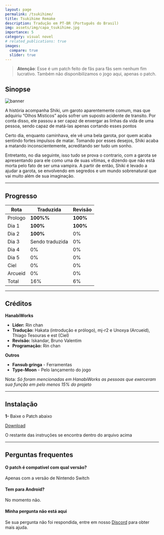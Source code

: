 ```yaml
---
layout: page
permalink: /tsukihime/
title: Tsukihime Remake
description: Tradução em PT-BR (Português do Brasil)
img: assets/img/capa_tsukihime.jpg
importance: 5
category: visual novel
# related_publications: true
images:
  compare: true
  slider: true
---
```


> **Atenção**: Esse é um patch feito de fãs para fãs sem nenhum fim lucrativo. Também não disponibilizamos o jogo aqui, apenas o patch.

## Sinopse

![banner](https://s2.vndb.org/cv/41/48041.jpg)


A história acompanha Shiki, um garoto aparentemente comum, mas que adquiriu “Olhos Místicos” após sofrer um suposto acidente de transito. Por conta disso, ele passou a ser capaz de enxergar as linhas da vida de uma pessoa, sendo capaz de matá-las apenas cortando esses pontos

Certo dia, enquanto caminhava, ele vê uma bela garota, por quem acaba sentindo fortes impulsos de matar. Tomando por esses desejos, Shiki acaba a matando inconscientemente, acreditando ser tudo um sonho.

Entretanto, no dia seguinte, isso tudo se prova o contrario, com a garota se apresentando para ele como uma de suas vítimas, e dizendo que não está morta pelo fato de ser uma vampira. A partir de então, Shiki é levado a ajudar a garota, se envolvendo em segredos e um mundo sobrenatural que vai muito além de sua imaginação.


---


## Progresso

| Rota         | Traduzida | Revisão |
|--------------|-----------|------------|
| Prologo      | **100%%**  | **100%**      |
| Dia 1        | **100%**  | **100%**      |
| Dia 2        | **100%**  | 0%     |
| Dia 3        | Sendo traduzida | 0%    |
| Dia 4        | 0%  | 0%    |
| Dia 5        | 0%  | 0%    |
| Ciel         | 0%  | 0%    |
| Arcueid      | 0%  | 0%    |
| Total        | 16% | 6%    |

---

## Créditos

**HanabiWorks**

- **Líder:** Rin chan
- **Tradução:** Hakata (introdução e prólogo), mj-r2 e Unoxya (Arcueid), Thiago Tesouras e est (Ciel)
- **Revisão:** Iskandar, Bruno Valentim
- **Programação:** Rin chan

**Outros**

- **Fansub gringa** - Ferramentas
- **Type-Moon** - Pelo lançamento do jogo

Nota: *Só foram mencionadas em HanabiWorks as pessoas que exerceram sua função em pelo menos 15% do projeto*

---

## Instalação

**1-** Baixe o Patch abaixo

[Download](https://www.mediafire.com/file/7e9exdq9ng5xuos/Tsuki_PT-BR%2528Parcial%2529.rar/file)


O restante das instruções se encontra dentro do arquivo acima

---

## Perguntas frequentes

#### O patch é compatível com qual versão?
Apenas com a versão de Nintendo Switch

#### Tem para Android?
No momento não.

#### Minha pergunta não está aqui
Se sua pergunta não foi respondida, entre em nosso [Discord](https://discord.com/invite/ATTxJYuTvm) para obter mais ajuda.
